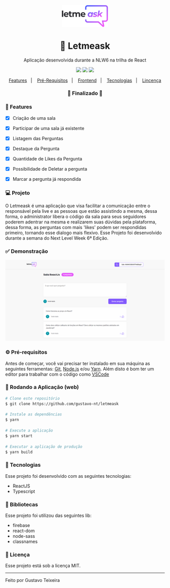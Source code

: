 <h4 align="center">
  <img src="https://github.com/gustavo-nt/letmeask/blob/master/src/assets/images/logo.svg" alt="logo" height="70"/>
</h4>

<h1 align="center">
    🚀 Letmeask
</h1>

<p align="center">Aplicação desenvolvida durante a NLW6 na trilha de React</p>

<p align="center">
  <img src="https://img.shields.io/badge/react%20version-17.0.2-informational"/>
  <img src="https://img.shields.io/badge/last%20commit-june-blue" />
  <img src="https://img.shields.io/badge/license-MIT-success"/>
</p>

<p align="center">
  <a href="#-features">Features</a>&nbsp;&nbsp;&nbsp;|&nbsp;&nbsp;&nbsp;
  <a href="#-pré-requisitos">Pré-Requisitos</a>&nbsp;&nbsp;&nbsp;|&nbsp;&nbsp;&nbsp;
  <a href="#-rodando-a-aplicação-web">Frontend</a>&nbsp;&nbsp;&nbsp;|&nbsp;&nbsp;&nbsp;
  <a href="#-tecnologias">Tecnologias</a>&nbsp;&nbsp;&nbsp;|&nbsp;&nbsp;&nbsp;
  <a href="#-licença">Lincença</a>
</p>

<h3 align="center"> 
🚧  Finalizado  🚧
</h3>

### 📎 Features 

- [x] Criação de uma sala
- [x] Participar de uma sala já existente
- [x] Listagem das Perguntas
- [x] Destaque da Pergunta
- [x] Quantidade de Likes da Pergunta
- [x] Possibilidade de Deletar a pergunta
- [x] Marcar a pergunta já respondida


### 💻 Projeto

O Letmeask é uma aplicação que visa facilitar a comunicação entre o responsável pela live e as pessoas que estão assistindo a mesma, dessa forma, o administrator libera o código da sala para seus seguidores poderem adentrar na mesma e realizarem suas dúvidas pela plataforma, dessa forma, as perguntas com mais 'likes' podem ser respondidas primeiro, tornando esse dialogo mais flexivo. Esse Projeto foi desenvolvido durante a semana do Next Level Week 6ª Edição. 

### ✅ Demonstração
<img src="https://github.com/gustavo-nt/letmeask/blob/master/src/assets/images/room-users.PNG" />

### ⚙ Pré-requisitos

Antes de começar, você vai precisar ter instalado em sua máquina as seguintes ferramentas:
[Git](https://git-scm.com), [Node.js](https://nodejs.org/en/) e/ou [Yarn](https://yarnpkg.com/). 
Além disto é bom ter um editor para trabalhar com o código como [VSCode](https://code.visualstudio.com/)

### 📗 Rodando a Aplicação (web)

```bash
# Clone este repositório
$ git clone https://github.com/gustavo-nt/letmeask

# Instale as dependências
$ yarn

# Execute a aplicação
$ yarn start

# Executar a aplicação de produção
$ yarn build
```

### 🚀 Tecnologias

Esse projeto foi desenvolvido com as seguintes tecnologias:

- ReactJS
- Typescript

### 📕 Bibliotecas

Esse projeto foi utilizou das seguintes lib:

- firebase
- react-dom
- node-sass
- classnames

### 📝 Licença

Esse projeto está sob a licença MIT.

<hr/>

Feito por Gustavo Teixeira
